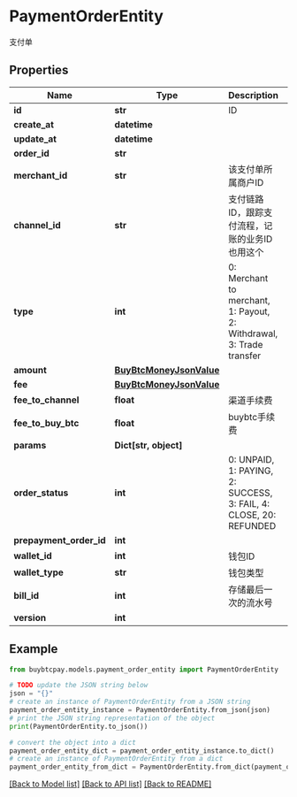 # PaymentOrderEntity

支付单

## Properties

Name | Type | Description | Notes
------------ | ------------- | ------------- | -------------
**id** | **str** | ID | [optional] 
**create_at** | **datetime** |  | [optional] 
**update_at** | **datetime** |  | [optional] 
**order_id** | **str** |  | [optional] 
**merchant_id** | **str** | 该支付单所属商户ID | [optional] 
**channel_id** | **str** | 支付链路ID，跟踪支付流程，记账的业务ID也用这个 | [optional] 
**type** | **int** | 0: Merchant to merchant, 1: Payout, 2: Withdrawal, 3: Trade transfer | [optional] 
**amount** | [**BuyBtcMoneyJsonValue**](BuyBtcMoneyJsonValue.md) |  | [optional] 
**fee** | [**BuyBtcMoneyJsonValue**](BuyBtcMoneyJsonValue.md) |  | [optional] 
**fee_to_channel** | **float** | 渠道手续费 | [optional] 
**fee_to_buy_btc** | **float** | buybtc手续费 | [optional] 
**params** | **Dict[str, object]** |  | [optional] 
**order_status** | **int** | 0: UNPAID, 1: PAYING, 2: SUCCESS, 3: FAIL, 4: CLOSE, 20: REFUNDED | [optional] 
**prepayment_order_id** | **int** |  | [optional] 
**wallet_id** | **int** | 钱包ID | [optional] 
**wallet_type** | **str** | 钱包类型 | [optional] 
**bill_id** | **int** | 存储最后一次的流水号 | [optional] 
**version** | **int** |  | [optional] 

## Example

```python
from buybtcpay.models.payment_order_entity import PaymentOrderEntity

# TODO update the JSON string below
json = "{}"
# create an instance of PaymentOrderEntity from a JSON string
payment_order_entity_instance = PaymentOrderEntity.from_json(json)
# print the JSON string representation of the object
print(PaymentOrderEntity.to_json())

# convert the object into a dict
payment_order_entity_dict = payment_order_entity_instance.to_dict()
# create an instance of PaymentOrderEntity from a dict
payment_order_entity_from_dict = PaymentOrderEntity.from_dict(payment_order_entity_dict)
```
[[Back to Model list]](../README.md#documentation-for-models) [[Back to API list]](../README.md#documentation-for-api-endpoints) [[Back to README]](../README.md)


